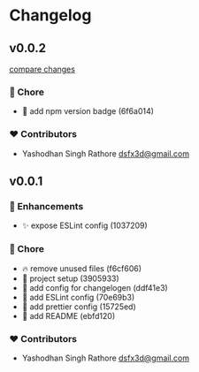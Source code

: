 # Changelog


## v0.0.2

[compare changes](https://undefined/undefined/compare/v0.0.1...v0.0.2)


### 🏡 Chore

  - 📝 add npm version badge (6f6a014)

### ❤️  Contributors

- Yashodhan Singh Rathore <dsfx3d@gmail.com>

## v0.0.1


### 🚀 Enhancements

  - ✨  expose ESLint config (1037209)

### 🏡 Chore

  - 🔥  remove unused files (f6cf606)
  - 🎉 project setup (3905933)
  - 🔧  add config for changelogen (ddf41e3)
  - 🔧  add ESLint config (70e69b3)
  - 🔧  add prettier config (15725ed)
  - 📝 add README (ebfd120)

### ❤️  Contributors

- Yashodhan Singh Rathore <dsfx3d@gmail.com>

